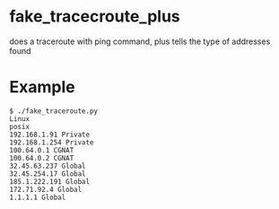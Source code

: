 # fake_tracecroute_plus
does a traceroute with ping command, plus tells the type of addresses found


# Example

```
$ ./fake_traceroute.py 
Linux
posix
192.168.1.91 Private
192.168.1.254 Private
100.64.0.1 CGNAT
100.64.0.2 CGNAT
32.45.63.237 Global
32.45.254.17 Global
185.1.222.191 Global
172.71.92.4 Global
1.1.1.1 Global
```
